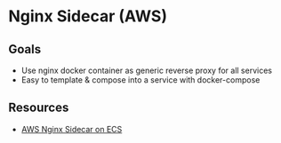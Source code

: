 # Nginx Sidecar (AWS)


## Goals

- Use nginx docker container as generic reverse proxy for all services
- Easy to template & compose into a service with docker-compose


## Resources

- [AWS Nginx Sidecar on ECS](https://aws.amazon.com/blogs/compute/nginx-reverse-proxy-sidecar-container-on-amazon-ecs/)
